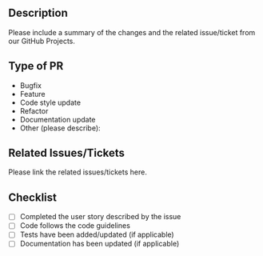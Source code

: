 ## Description

Please include a summary of the changes and the related issue/ticket from our GitHub Projects.

## Type of PR

<!-- Select one type by removing the others -->

- Bugfix
- Feature
- Code style update
- Refactor
- Documentation update
- Other (please describe):

## Related Issues/Tickets

Please link the related issues/tickets here.

## Checklist

- [ ] Completed the user story described by the issue
- [ ] Code follows the code guidelines
- [ ] Tests have been added/updated (if applicable)
- [ ] Documentation has been updated (if applicable)
